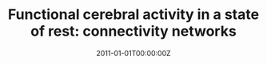 ---
title: "Functional cerebral activity in a state of rest: connectivity networks"
authors:
- Erika Proal
- María Álvarez Segura
- María de la Iglesia Vaya
- Luis Martí Bonmatí
- Francisco X. Castellanos
date: "2011-01-01T00:00:00Z"
doi: ""
publishDate: "2011-01-01T00:00:00Z"
publication_types: ["2"]
publication: "In *Rev Neurol*"
tags:
- Otros
featured: false
links:
- name: Enlace al artículo
  url: https://www.neurologia.com/articulo/2010792/eng
---